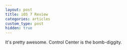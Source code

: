 ```yaml
---
layout: post
title: iOS 7 Review
categories: articles
custom_type: post
hidden: true
---
```

It's pretty awesome. Control Center is the bomb-diggity.
